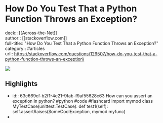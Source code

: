# How Do You Test That a Python Function Throws an Exception?

deck:: [[Across-the-Net]]\
author:: [[stackoverflow.com]]\
full-title:: "How Do You Test That a Python Function Throws an Exception?"\
category:: #articles\
url:: https://stackoverflow.com/questions/129507/how-do-you-test-that-a-python-function-throws-an-exception\

![](https://readwise-assets.s3.amazonaws.com/static/images/article2.74d541386bbf.png)
## Highlights
- id:: 63c669cf-b2f1-4e21-9fab-f9af55628c63
   How can you assert an exception in python? #python #code #flashcard 
    import mymod
     class MyTestCase(unittest.TestCase):
     def test1(self):
     self.assertRaises(SomeCoolException, mymod.myfunc)
-